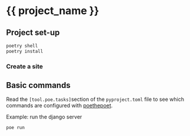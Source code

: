 # {{ project_name }}

## Project set-up

```python
poetry shell
poetry install
```

### Create a site

## Basic commands

Read the `[tool.poe.tasks]`section of the `pyproject.toml` file to see which commands are configured with [poethepoet](https://github.com/nat-n/poethepoet).

Example: run the django server

```python
poe run
```